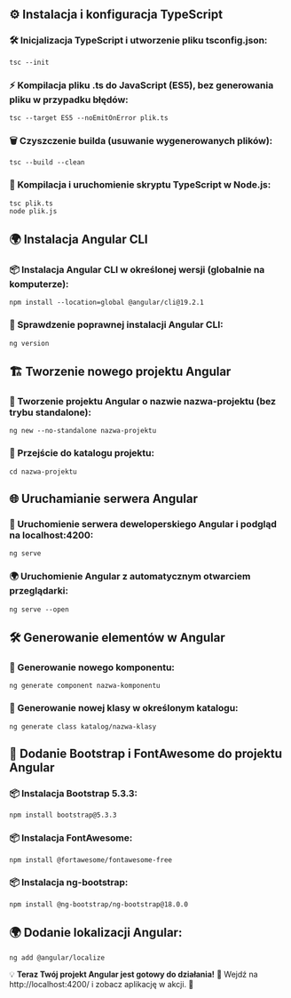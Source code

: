 ## ⚙️ Instalacja i konfiguracja TypeScript
### 🛠️ Inicjalizacja TypeScript i utworzenie pliku tsconfig.json:

```
tsc --init
```

### ⚡ Kompilacja pliku .ts do JavaScript (ES5), bez generowania pliku w przypadku błędów:

```
tsc --target ES5 --noEmitOnError plik.ts
```

### 🗑️ Czyszczenie builda (usuwanie wygenerowanych plików):

```
tsc --build --clean
```

### 🚀 Kompilacja i uruchomienie skryptu TypeScript w Node.js:

```
tsc plik.ts
node plik.js
```

## 🌍 Instalacja Angular CLI
### 📦 Instalacja Angular CLI w określonej wersji (globalnie na komputerze):

```
npm install --location=global @angular/cli@19.2.1
```

### 📌 Sprawdzenie poprawnej instalacji Angular CLI:

```
ng version
```

## 🏗️ Tworzenie nowego projektu Angular
### 📂 Tworzenie projektu Angular o nazwie nazwa-projektu (bez trybu standalone):

```
ng new --no-standalone nazwa-projektu
```

### 📂 Przejście do katalogu projektu:

```
cd nazwa-projektu
```

## 🌐 Uruchamianie serwera Angular
### 🚀 Uruchomienie serwera deweloperskiego Angular i podgląd na localhost:4200:

```
ng serve
```

### 🌍 Uruchomienie Angular z automatycznym otwarciem przeglądarki:

```
ng serve --open
```

## 🛠️ Generowanie elementów w Angular
### 📌 Generowanie nowego komponentu:

```
ng generate component nazwa-komponentu
```

### 📌 Generowanie nowej klasy w określonym katalogu:

```
ng generate class katalog/nazwa-klasy
```

## 🌟 Dodanie Bootstrap i FontAwesome do projektu Angular

### 📦 Instalacja Bootstrap 5.3.3:

```
npm install bootstrap@5.3.3
```

### 📦 Instalacja FontAwesome:

```
npm install @fortawesome/fontawesome-free
```

### 📦 Instalacja ng-bootstrap:

```
npm install @ng-bootstrap/ng-bootstrap@18.0.0
```

## 🌍 Dodanie lokalizacji Angular:

```
ng add @angular/localize
```

💡 **Teraz Twój projekt Angular jest gotowy do działania!**
🔗 Wejdź na http://localhost:4200/ i zobacz aplikację w akcji. 🎉

